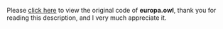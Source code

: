 Please [click here](https://raw.githubusercontent.com/amayarora/my_game/master/europa_owl) to view the original code of **europa.owl**, thank you for reading this description, and I very much appreciate it.
